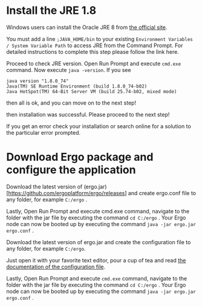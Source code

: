 # Install the JRE 1.8

Windows users can install the Oracle JRE 8 from [the official site](http://www.oracle.com/technetwork/java/javase/downloads/index-jsp-138363.html).

You must add a line `;JAVA_HOME/bin` to your existing `Environment Variables / System Variable Path` to access JRE from the Command Prompt. For detailed instructions to complete this step please follow the link here.

Proceed to check JRE version. Open Run Prompt and execute `cmd.exe` command. Now execute `java -version`. If you see

```
java version "1.8.0_74"
Java(TM) SE Runtime Environment (build 1.8.0_74-b02)
Java HotSpot(TM) 64-Bit Server VM (build 25.74-b02, mixed mode)
```

then all is ok, and you can move on to the next step!

then installation was successful. Please proceed to the next step!

If you get an error check your installation or search online for a solution to the particular error prompted.

# Download Ergo package and configure the application

Download the latest version of (ergo.jar)[https://github.com/ergoplatform/ergo/releases] and create ergo.conf file to any folder, for example `C:/ergo` .

Lastly, Open Run Prompt and execute cmd.exe command, navigate to the folder with the jar file by executing the command `cd C:/ergo` . Your Ergo node can now be booted up by executing the command `java -jar ergo.jar ergo.conf` .

Download the latest version of ergo.jar and create the configuration file to any folder, for example `C:/ergo`.

Just open it with your favorite text editor, pour a cup of tea and read [the documentation of the configuration file](https://github.com/ergoplatform/ergo/wiki/Node-Configuration-File).

Lastly, Open Run Prompt and execute `cmd.exe` command, navigate to the folder with the jar file by executing the command `cd C:/ergo` . Your Ergo node can now be booted up by executing the command `java -jar ergo.jar ergo.conf` .